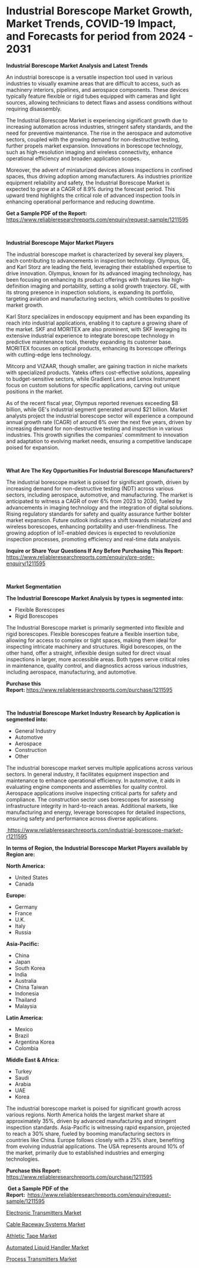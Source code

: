<p><h1>Industrial Borescope Market Growth, Market Trends, COVID-19 Impact, and Forecasts for period from 2024 - 2031</h1></p><p><strong>Industrial Borescope Market Analysis and Latest Trends</strong></p>
<p><p>An industrial borescope is a versatile inspection tool used in various industries to visually examine areas that are difficult to access, such as machinery interiors, pipelines, and aerospace components. These devices typically feature flexible or rigid tubes equipped with cameras and light sources, allowing technicians to detect flaws and assess conditions without requiring disassembly.</p><p>The Industrial Borescope Market is experiencing significant growth due to increasing automation across industries, stringent safety standards, and the need for preventive maintenance. The rise in the aerospace and automotive sectors, coupled with the growing demand for non-destructive testing, further propels market expansion. Innovations in borescope technology, such as high-resolution imaging and wireless connectivity, enhance operational efficiency and broaden application scopes.</p><p>Moreover, the advent of miniaturized devices allows inspections in confined spaces, thus driving adoption among manufacturers. As industries prioritize equipment reliability and safety, the Industrial Borescope Market is expected to grow at a CAGR of 8.9% during the forecast period. This upward trend highlights the critical role of advanced inspection tools in enhancing operational performance and reducing downtime.</p></p>
<p><strong>Get a Sample PDF of the Report:&nbsp;</strong> <a href="https://www.reliableresearchreports.com/enquiry/request-sample/1211595?utm_campaign=3&utm_medium=2&utm_source=Github&utm_content=ia&utm_term=17122024&utm_id=industrial-borescope">https://www.reliableresearchreports.com/enquiry/request-sample/1211595</a></p>
<p>&nbsp;</p>
<p><strong>Industrial Borescope Major Market Players</strong></p>
<p><p>The industrial borescope market is characterized by several key players, each contributing to advancements in inspection technology. Olympus, GE, and Karl Storz are leading the field, leveraging their established expertise to drive innovation. Olympus, known for its advanced imaging technology, has been focusing on enhancing its product offerings with features like high-definition imaging and portability, setting a solid growth trajectory. GE, with its strong presence in inspection solutions, is expanding its portfolio, targeting aviation and manufacturing sectors, which contributes to positive market growth.</p><p>Karl Storz specializes in endoscopy equipment and has been expanding its reach into industrial applications, enabling it to capture a growing share of the market. SKF and MORITEX are also prominent, with SKF leveraging its extensive industrial experience to integrate borescope technology in predictive maintenance tools, thereby expanding its customer base. MORITEX focuses on optical products, enhancing its borescope offerings with cutting-edge lens technology.</p><p>Mitcorp and VIZAAR, though smaller, are gaining traction in niche markets with specialized products. Yateks offers cost-effective solutions, appealing to budget-sensitive sectors, while Gradient Lens and Lenox Instrument focus on custom solutions for specific applications, carving out unique positions in the market.</p><p>As of the recent fiscal year, Olympus reported revenues exceeding $8 billion, while GE's industrial segment generated around $21 billion. Market analysts project the industrial borescope sector will experience a compound annual growth rate (CAGR) of around 6% over the next five years, driven by increasing demand for non-destructive testing and inspection in various industries. This growth signifies the companies' commitment to innovation and adaptation to evolving market needs, ensuring a competitive landscape poised for expansion.</p></p>
<p>&nbsp;</p>
<p><strong>What Are The Key Opportunities For Industrial Borescope Manufacturers?</strong></p>
<p><p>The industrial borescope market is poised for significant growth, driven by increasing demand for non-destructive testing (NDT) across various sectors, including aerospace, automotive, and manufacturing. The market is anticipated to witness a CAGR of over 6% from 2023 to 2030, fueled by advancements in imaging technology and the integration of digital solutions. Rising regulatory standards for safety and quality assurance further bolster market expansion. Future outlook indicates a shift towards miniaturized and wireless borescopes, enhancing portability and user-friendliness. The growing adoption of IoT-enabled devices is expected to revolutionize inspection processes, promoting efficiency and real-time data analysis.</p></p>
<p><strong>Inquire or Share Your Questions If Any Before Purchasing This Report:</strong> <a href="https://www.reliableresearchreports.com/enquiry/pre-order-enquiry/1211595?utm_campaign=3&utm_medium=2&utm_source=Github&utm_content=ia&utm_term=17122024&utm_id=industrial-borescope">https://www.reliableresearchreports.com/enquiry/pre-order-enquiry/1211595</a></p>
<p>&nbsp;</p>
<p><strong>Market Segmentation</strong></p>
<p><strong>The Industrial Borescope Market Analysis by types is segmented into:</strong></p>
<p><ul><li>Flexible Borescopes</li><li>Rigid Borescopes</li></ul></p>
<p><p>The Industrial Borescope market is primarily segmented into flexible and rigid borescopes. Flexible borescopes feature a flexible insertion tube, allowing for access to complex or tight spaces, making them ideal for inspecting intricate machinery and structures. Rigid borescopes, on the other hand, offer a straight, inflexible design suited for direct visual inspections in larger, more accessible areas. Both types serve critical roles in maintenance, quality control, and diagnostics across various industries, including aerospace, manufacturing, and automotive.</p></p>
<p><strong>Purchase this Report:&nbsp;</strong><a href="https://www.reliableresearchreports.com/purchase/1211595?utm_campaign=3&utm_medium=2&utm_source=Github&utm_content=ia&utm_term=17122024&utm_id=industrial-borescope">https://www.reliableresearchreports.com/purchase/1211595</a></p>
<p>&nbsp;</p>
<p><strong>The Industrial Borescope Market Industry Research by Application is segmented into:</strong></p>
<p><ul><li>General Industry</li><li>Automotive</li><li>Aerospace</li><li>Construction</li><li>Other</li></ul></p>
<p><p>The industrial borescope market serves multiple applications across various sectors. In general industry, it facilitates equipment inspection and maintenance to enhance operational efficiency. In automotive, it aids in evaluating engine components and assemblies for quality control. Aerospace applications involve inspecting critical parts for safety and compliance. The construction sector uses borescopes for assessing infrastructure integrity in hard-to-reach areas. Additional markets, like manufacturing and energy, leverage borescopes for detailed inspections, ensuring safety and performance across diverse applications.</p></p>
<p><a href="https://www.reliableresearchreports.com/industrial-borescope-market-r1211595?utm_campaign=3&utm_medium=2&utm_source=Github&utm_content=ia&utm_term=17122024&utm_id=industrial-borescope">&nbsp;https://www.reliableresearchreports.com/industrial-borescope-market-r1211595</a></p>
<p><strong>In terms of Region, the Industrial Borescope Market Players available by Region are:</strong></p>
<p>
    <p> <strong> North America: </strong>
        <ul>
            <li>United States</li>
            <li>Canada</li>
        </ul>
        </p> 
    <p> <strong> Europe: </strong>
        <ul>
            <li>Germany</li>
            <li>France</li>
            <li>U.K.</li>
            <li>Italy</li>
            <li>Russia</li>
        </ul>
        </p> 
    <p> <strong> Asia-Pacific: </strong>
        <ul>
            <li>China</li>
            <li>Japan</li>
            <li>South Korea</li>
            <li>India</li>
            <li>Australia</li>
            <li>China Taiwan</li>
            <li>Indonesia</li>
            <li>Thailand</li>
            <li>Malaysia</li>
        </ul>
        </p> 
    <p> <strong> Latin America: </strong>
        <ul>
            <li>Mexico</li>
            <li>Brazil</li>
            <li>Argentina Korea</li>
            <li>Colombia</li>
        </ul>
        </p> 
    <p> <strong> Middle East & Africa: </strong>
        <ul>
            <li>Turkey</li>
            <li>Saudi</li>
            <li>Arabia</li>
            <li>UAE</li>
            <li>Korea</li>
        </ul>
    </p>
    </p>
<p><p>The industrial borescope market is poised for significant growth across various regions. North America holds the largest market share at approximately 35%, driven by advanced manufacturing and stringent inspection standards. Asia-Pacific is witnessing rapid expansion, projected to reach a 30% share, fueled by booming manufacturing sectors in countries like China. Europe follows closely with a 25% share, benefiting from evolving industrial applications. The USA represents around 10% of the market, primarily due to established industries and emerging technologies.</p></p>
<p><strong>Purchase this Report: </strong><a href="https://www.reliableresearchreports.com/purchase/1211595?utm_campaign=3&utm_medium=2&utm_source=Github&utm_content=ia&utm_term=17122024&utm_id=industrial-borescope">https://www.reliableresearchreports.com/purchase/1211595</a></p>
<p>&nbsp;<strong>Get a Sample PDF of the Report:&nbsp;&nbsp;</strong><a href="https://www.reliableresearchreports.com/enquiry/request-sample/1211595?utm_campaign=3&utm_medium=2&utm_source=Github&utm_content=ia&utm_term=17122024&utm_id=industrial-borescope">https://www.reliableresearchreports.com/enquiry/request-sample/1211595</a></p>
<p><strong></strong></p>
<p><p><a href="https://github.com/mauripalmi/Market-Research-Report-List-5/blob/main/electronic-transmitters-market.md?utm_campaign=3&utm_medium=2&utm_source=Github&utm_content=ia&utm_term=17122024&utm_id=industrial-borescope">Electronic Transmitters Market</a></p><p><a href="https://www.linkedin.com/pulse/future-growth-trends-cable-raceway-systems-market-forecasted-o5cef?utm_campaign=3&utm_medium=2&utm_source=Github&utm_content=ia&utm_term=17122024&utm_id=industrial-borescope">Cable Raceway Systems Market</a></p><p><a href="https://www.linkedin.com/pulse/positive-growth-outlook-global-athletic-tape-market-forecasting-jr5rf?utm_campaign=3&utm_medium=2&utm_source=Github&utm_content=ia&utm_term=17122024&utm_id=industrial-borescope">Athletic Tape Market</a></p><p><a href="https://www.linkedin.com/pulse/future-forecasts-global-automated-liquid-handler-market-s8f9f?utm_campaign=3&utm_medium=2&utm_source=Github&utm_content=ia&utm_term=17122024&utm_id=industrial-borescope">Automated Liquid Handler Market</a></p><p><a href="https://github.com/gulaimolin/Market-Research-Report-List-6/blob/main/process-transmitters-market.md?utm_campaign=3&utm_medium=2&utm_source=Github&utm_content=ia&utm_term=17122024&utm_id=industrial-borescope">Process Transmitters Market</a></p></p>
